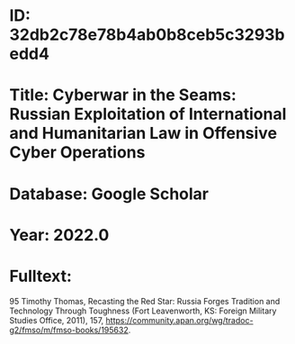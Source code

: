 # ID: 32db2c78e78b4ab0b8ceb5c3293bedd4
# Title: Cyberwar in the Seams: Russian Exploitation of International and Humanitarian Law in Offensive Cyber Operations
# Database: Google Scholar
# Year: 2022.0
# Fulltext:
95 Timothy Thomas, Recasting the Red Star: Russia Forges Tradition and Technology Through Toughness (Fort Leavenworth, KS: Foreign Military Studies Office, 2011), 157, https://community.apan.org/wg/tradoc-g2/fmso/m/fmso-books/195632.